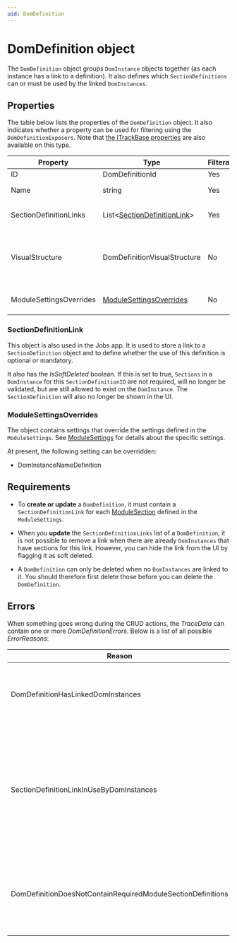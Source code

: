 ```yaml
---
uid: DomDefinition
---
```


# DomDefinition object

The `DomDefinition` object groups `DomInstance` objects together (as each instance has a link to a definition). It also defines which `SectionDefinitions` can or must be used by the linked `DomInstances`.

## Properties

The table below lists the properties of the `DomDefinition` object. It also indicates whether a property can be used for filtering using the `DomDefinitionExposers`.  Note that [the ITrackBase properties](xref:DOM_objects#itrackbase-properties) are also available on this type.

| Property | Type | Filterable | Description |
|--|--|--|--|
| ID | DomDefinitionId | Yes | The ID of the `DomDefinition`. |
| Name | string | Yes | The name of the `DomDefinition`. |
| SectionDefinitionLinks | List\<[SectionDefinitionLink](#sectiondefinitionlink)> | Yes | Contains the required/allowed `SectionDefinitions`. |
| VisualStructure | DomDefinitionVisualStructure | No | Contains settings related to the client UI. Most of these do not apply for DOM. This property should be ignored since it will be removed in the near future. |
| ModuleSettingsOverrides | [ModuleSettingsOverrides](#modulesettingsoverrides) | No | Used to override some `ModuleSettings`. See [DomInstanceNameDefinition](xref:DomInstanceNameDefinition). |

### SectionDefinitionLink

This object is also used in the Jobs app. It is used to store a link to a `SectionDefinition` object and to define whether the use of this definition is optional or mandatory.

It also has the *IsSoftDeleted* boolean. If this is set to true, `Sections` in a `DomInstance` for this `SectionDefinitionID` are not required, will no longer be validated, but are still allowed to exist on the `DomInstance`. The `SectionDefinition` will also no longer be shown in the UI.

### ModuleSettingsOverrides

The object contains settings that override the settings defined in the `ModuleSettings`. See [ModuleSettings](xref:DOM_ModuleSettings) for details about the specific settings.

At present, the following setting can be overridden:

- DomInstanceNameDefinition

## Requirements

- To **create or update** a `DomDefinition`, it must contain a `SectionDefinitionLink` for each [ModuleSection](xref:DOM_ModuleSections) defined in the `ModuleSettings`.

- When you **update** the `SectionDefinitionLinks` list of a `DomDefinition`, it is not possible to remove a link when there are already `DomInstances` that have sections for this link. However, you can hide the link from the UI by flagging it as soft deleted.

- A `DomDefinition` can only be deleted when no `DomInstances` are linked to it. You should therefore first delete those before you can delete the `DomDefinition`.

## Errors

When something goes wrong during the CRUD actions, the *TraceData* can contain one or more *DomDefinitionErrors*. Below is a list of all possible *ErrorReasons*:

| Reason | Description |
|--|--|
| DomDefinitionHasLinkedDomInstances | The `DomDefinition` you want to delete has `DomInstances` linked to it. The `DomDefinition` can be retrieved from the *DomDefinition* property. The IDs of the linked `DomInstances` can be retrieved from the *DomInstanceIds* property. |
| SectionDefinitionLinkInUseByDomInstances | The `SectionDefinitionLink` cannot be deleted since this `DomDefinition` is in use by `DomInstances`. Set the *SectionDefinitionLink.IsSoftDeleted* boolean instead. The `DomDefinition` can be retrieved from the *DomDefinition* property. The IDs of the linked `DomInstances` can be retrieved from the *DomInstanceIds* property. The links that could not be deleted can be retrieved from the *SectionDefinitionLinks* property. |
| DomDefinitionDoesNotContainRequiredModuleSectionDefinitions | The `DomDefinition` you want to create or update does not include all required section definition links for this module. The `DomDefinition` can be retrieved from the *DomDefinition* property. The missing `SectionDefinitionIDs` can be retrieved from the *SectionDefinitionIds* property. |


